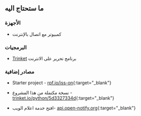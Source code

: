 ## ما ستحتاج اليه

### الأجهزة

+ كمبيوتر مع اتصال بالإنترنت

### البرمجيات

+ [Trinket](https://trinket.io/) برنامج تحرير على الانترنت

### مصادر إضافية

+ Starter project - [rpf.io/iss-on](http://rpf.io/iss-on){:target="_blank"}

+ نسخة مكتملة من هذا المشروع - [trinket.io/python/5d3327334d](https://trinket.io/python/5d3327334d){:target="_blank"}

+ افتح خدمة اعلام الويب- [api.open-notify.org](http://api.open-notify.org/){:target="_blank"}